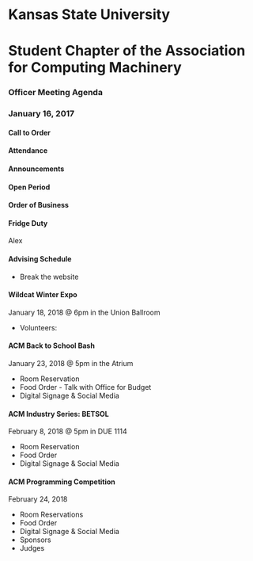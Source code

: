# Kansas State University
# Student Chapter of the Association for Computing Machinery
### Officer Meeting Agenda
### January 16, 2017


#### Call to Order

#### Attendance

#### Announcements

#### Open Period

#### Order of Business
#### Fridge Duty
Alex

#### Advising Schedule
* Break the website

#### Wildcat Winter Expo
January 18, 2018 @ 6pm in the Union Ballroom
* Volunteers:

#### ACM Back to School Bash
January 23, 2018 @ 5pm in the Atrium
* Room Reservation
* Food Order - Talk with Office for Budget
* Digital Signage & Social Media

#### ACM Industry Series: BETSOL
February 8, 2018 @ 5pm in DUE 1114
* Room Reservation
* Food Order
* Digital Signage & Social Media

#### ACM Programming Competition
February 24, 2018
* Room Reservations
* Food Order
* Digital Signage & Social Media
* Sponsors
* Judges
